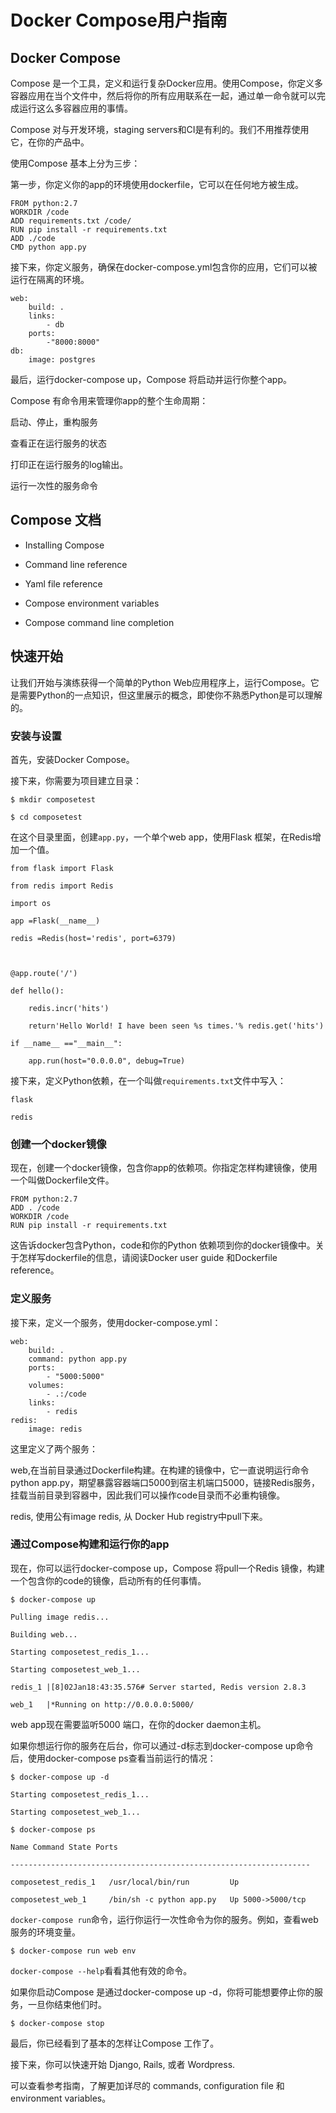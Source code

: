 # Docker Compose用户指南

## Docker Compose

Compose 是一个工具，定义和运行复杂Docker应用。使用Compose，你定义多容器应用在当个文件中，然后将你的所有应用联系在一起，通过单一命令就可以完成运行这么多容器应用的事情。

Compose 对与开发环境，staging servers和CI是有利的。我们不用推荐使用它，在你的产品中。

使用Compose 基本上分为三步：

第一步，你定义你的app的环境使用dockerfile，它可以在任何地方被生成。

	FROM python:2.7
	WORKDIR /code
	ADD requirements.txt /code/
	RUN pip install -r requirements.txt
	ADD ./code
	CMD python app.py

接下来，你定义服务，确保在docker-compose.yml包含你的应用，它们可以被运行在隔离的环境。

	web:  
    	build: .  
    	links:
        	- db  
    	ports:
        	-"8000:8000"
	db:  
    	image: postgres

最后，运行docker-compose up，Compose 将启动并运行你整个app。

Compose 有命令用来管理你app的整个生命周期：

启动、停止，重构服务

查看正在运行服务的状态

打印正在运行服务的log输出。

运行一次性的服务命令

## Compose 文档

* Installing Compose

* Command line reference

* Yaml file reference

* Compose environment variables

* Compose command line completion

## 快速开始

让我们开始与演练获得一个简单的Python Web应用程序上，运行Compose。它是需要Python的一点知识，但这里展示的概念，即使你不熟悉Python是可以理解的。

### 安装与设置

首先，安装Docker Compose。

接下来，你需要为项目建立目录：

	$ mkdir composetest

	$ cd composetest

在这个目录里面，创建`app.py`，一个单个web app，使用Flask 框架，在Redis增加一个值。

	from flask import Flask

	from redis import Redis

	import os

	app =Flask(__name__)

	redis =Redis(host='redis', port=6379)



	@app.route('/')

	def hello():    

    	redis.incr('hits')

    	return'Hello World! I have been seen %s times.'% redis.get('hits')

	if __name__ =="__main__":    

    	app.run(host="0.0.0.0", debug=True)

接下来，定义Python依赖，在一个叫做`requirements.txt`文件中写入：

	flask

	redis

### 创建一个docker镜像

现在，创建一个docker镜像，包含你app的依赖项。你指定怎样构建镜像，使用一个叫做Dockerfile文件。

	FROM python:2.7
	ADD . /code
	WORKDIR /code
	RUN pip install -r requirements.txt

这告诉docker包含Python，code和你的Python 依赖项到你的docker镜像中。关于怎样写dockerfile的信息，请阅读Docker user guide 和Dockerfile reference。

### 定义服务

接下来，定义一个服务，使用docker-compose.yml：

	web:  
    	build: .  
    	command: python app.py  
    	ports:
        	- "5000:5000"  
    	volumes:
        	- .:/code  
    	links:
        	- redis
	redis:  
    	image: redis



这里定义了两个服务：

web,在当前目录通过Dockerfile构建。在构建的镜像中，它一直说明运行命令 python app.py，期望暴露容器端口5000到宿主机端口5000，链接Redis服务，挂载当前目录到容器中，因此我们可以操作code目录而不必重构镜像。

redis, 使用公有image redis, 从 Docker Hub registry中pull下来。

### 通过Compose构建和运行你的app

现在，你可以运行docker-compose up，Compose 将pull一个Redis 镜像，构建一个包含你的code的镜像，启动所有的任何事情。

	$ docker-compose up

	Pulling image redis...

	Building web...

	Starting composetest_redis_1...

	Starting composetest_web_1...

	redis_1 |[8]02Jan18:43:35.576# Server started, Redis version 2.8.3

	web_1   |*Running on http://0.0.0.0:5000/

web app现在需要监听5000 端口，在你的docker daemon主机。

如果你想运行你的服务在后台，你可以通过-d标志到docker-compose up命令后，使用docker-compose ps查看当前运行的情况：

	$ docker-compose up -d

	Starting composetest_redis_1...

	Starting composetest_web_1...

	$ docker-compose ps    

	Name Command State Ports

	-------------------------------------------------------------------

	composetest_redis_1   /usr/local/bin/run         Up

	composetest_web_1     /bin/sh -c python app.py   Up 5000->5000/tcp

`docker-compose run`命令，运行你运行一次性命令为你的服务。例如，查看web 服务的环境变量。

	$ docker-compose run web env

`docker-compose --help`看看其他有效的命令。

如果你启动Compose 是通过docker-compose up -d，你将可能想要停止你的服务，一旦你结束他们时。

	$ docker-compose stop

最后，你已经看到了基本的怎样让Compose 工作了。

接下来，你可以快速开始 Django, Rails, 或者 Wordpress.

可以查看参考指南，了解更加详尽的 commands,  configuration file 和environment variables。